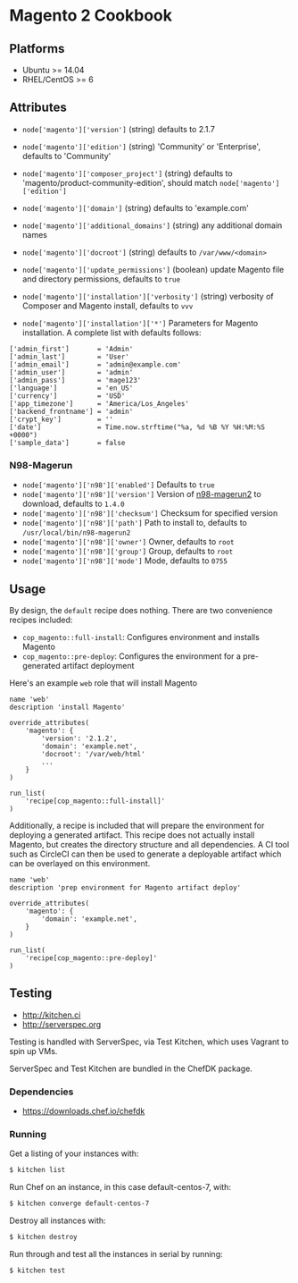 # Magento 2 Cookbook

## Platforms

* Ubuntu >= 14.04
* RHEL/CentOS >= 6

## Attributes

* `node['magento']['version']` (string) defaults to 2.1.7
* `node['magento']['edition']` (string) 'Community' or 'Enterprise', defaults to 'Community'
* `node['magento']['composer_project']` (string) defaults to 'magento/product-community-edition', should match `node['magento']['edition']`

* `node['magento']['domain']` (string) defaults to 'example.com'
* `node['magento']['additional_domains']` (string) any additional domain names

* `node['magento']['docroot']` (string) defaults to `/var/www/<domain>`

* `node['magento']['update_permissions']` (boolean) update Magento file and directory permissions, defaults to `true`

* `node['magento']['installation']['verbosity']` (string) verbosity of Composer and Magento install, defaults to `vvv` 

* `node['magento']['installation']['*']` Parameters for Magento installation. A complete list with defaults follows:

```
['admin_first']       = 'Admin'
['admin_last']        = 'User'
['admin_email']       = 'admin@example.com'
['admin_user']        = 'admin'
['admin_pass']        = 'mage123'
['language']          = 'en_US'
['currency']          = 'USD'
['app_timezone']      = 'America/Los_Angeles'
['backend_frontname'] = 'admin'
['crypt_key']         = ''
['date']              = Time.now.strftime("%a, %d %B %Y %H:%M:%S +0000")
['sample_data']       = false
```

### N98-Magerun

* `node['magento']['n98']['enabled']` Defaults to `true`
* `node['magento']['n98']['version']` Version of [n98-magerun2](https://files.magerun.net/old_versions.php) to download, defaults to `1.4.0`
* `node['magento']['n98']['checksum']` Checksum for specified version
* `node['magento']['n98']['path']` Path to install to, defaults to `/usr/local/bin/n98-magerun2`
* `node['magento']['n98']['owner']` Owner, defaults to `root`
* `node['magento']['n98']['group']` Group, defaults to `root`
* `node['magento']['n98']['mode']` Mode, defaults to `0755`

## Usage

By design, the `default` recipe does nothing. There are two convenience recipes included:
* `cop_magento::full-install`: Configures environment and installs Magento
* `cop_magento::pre-deploy`: Configures the environment for a pre-generated artifact deployment

Here's an example `web` role that will install Magento

```
name 'web'
description 'install Magento'

override_attributes(
    'magento': {
        'version': '2.1.2',
        'domain': 'example.net',
        'docroot': '/var/web/html'
        ...
    }
)

run_list(
    'recipe[cop_magento::full-install]'
)
```

Additionally, a recipe is included that will prepare the environment for deploying a generated artifact.
This recipe does not actually install Magento, but creates the directory structure and all dependencies.
A CI tool such as CircleCI can then be used to generate a deployable artifact which can be overlayed on
this environment.

```
name 'web'
description 'prep environment for Magento artifact deploy'

override_attributes(
    'magento': {
        'domain': 'example.net',
    }
)

run_list(
    'recipe[cop_magento::pre-deploy]'
)
```

## Testing
* http://kitchen.ci
* http://serverspec.org

Testing is handled with ServerSpec, via Test Kitchen, which uses Vagrant to spin up VMs.

ServerSpec and Test Kitchen are bundled in the ChefDK package.

### Dependencies
* https://downloads.chef.io/chefdk

### Running
Get a listing of your instances with:

```bash
$ kitchen list
```

Run Chef on an instance, in this case default-centos-7, with:

```bash
$ kitchen converge default-centos-7
```

Destroy all instances with:

```bash
$ kitchen destroy
```

Run through and test all the instances in serial by running:

```bash
$ kitchen test
```
